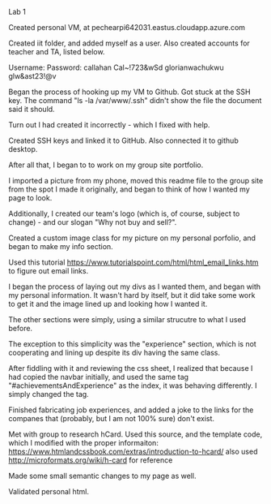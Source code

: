 Lab 1

Created personal VM, at pechearpi642031.eastus.cloudapp.azure.com

Created iit folder, and added myself as a user. Also created accounts for teacher and TA, listed below.

Username:           Password:
callahan            Cal~!723&wSd
glorianwachukwu     glw&ast23!@v

Began the process of hooking up my VM to Github. Got stuck at the SSH key. The command "ls -la /var/www/.ssh" didn't show the file the document said it should.

Turn out I had created it incorrectly - which I fixed with help.

Created SSH keys and linked it to GitHub. Also connected it to github desktop.

After all that, I began to to work on my group site portfolio.

I imported a picture from my phone, moved this readme file to the group site from the spot I made it originally, and began to think of how I wanted my page to look.

Additionally, I created our team's logo (which is, of course, subject to change) - and our slogan "Why not buy and sell?".

Created a custom image class for my picture on my personal porfolio, and began to make my info section.

Used this tutorial https://www.tutorialspoint.com/html/html_email_links.htm to figure out email links.

I began the process of laying out my divs as I wanted them, and began with my personal information. It wasn't hard by itself,
but it did take some work to get it and the image lined up and looking how I wanted it.

The other sections were simply, using a similar strucutre to what I used before.

The exception to this simplicity was the "experience" section, which is not cooperating and lining up despite its div having the same class.

After fiddling with it and reviewing the css sheet, I realized that because I had copied the navbar initially, and used the same tag
"#achievementsAndExperience" as the index, it was behaving differently. I simply changed the tag.

Finished fabricating job experiences, and added a joke to the links for the companes that (probably, but I am not 100% sure) don't exist.

Met with group to research hCard. Used this source, and the template code, which I modified with the proper informaiton: 
https://www.htmlandcssbook.com/extras/introduction-to-hcard/
also used http://microformats.org/wiki/h-card for reference

Made some small semantic changes to my page as well.

Validated personal html.